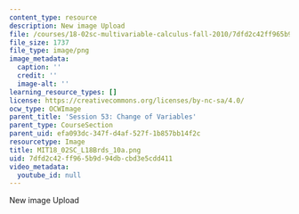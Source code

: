 ```yaml
---
content_type: resource
description: New image Upload
file: /courses/18-02sc-multivariable-calculus-fall-2010/7dfd2c42ff965b9d94dbcbd3e5cdd411_MIT18_02SC_L18Brds_10a.png
file_size: 1737
file_type: image/png
image_metadata:
  caption: ''
  credit: ''
  image-alt: ''
learning_resource_types: []
license: https://creativecommons.org/licenses/by-nc-sa/4.0/
ocw_type: OCWImage
parent_title: 'Session 53: Change of Variables'
parent_type: CourseSection
parent_uid: efa093dc-347f-d4af-527f-1b857bb14f2c
resourcetype: Image
title: MIT18_02SC_L18Brds_10a.png
uid: 7dfd2c42-ff96-5b9d-94db-cbd3e5cdd411
video_metadata:
  youtube_id: null
---
```

New image Upload